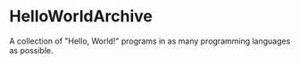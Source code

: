 # HelloWorldArchive
A collection of "Hello, World!" programs in as many programming languages as possible. 

